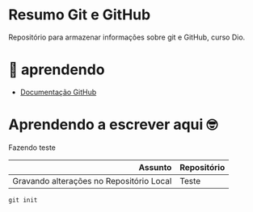 
# Resumo Git e GitHub

Repositório para armazenar informações sobre git e GitHub, curso Dio.

# 🦽 aprendendo

- [Documentação GitHub](https://github.com/claudio1oo)

# Aprendendo a escrever aqui 🤓

Fazendo teste

| Assunto | Repositório |
|-----:|-----------|
| Gravando alterações no Repositório Local | Teste |


```
git init
```

 
